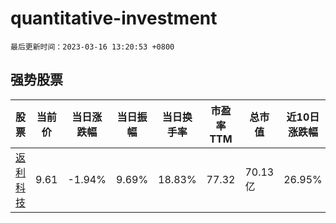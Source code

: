 # quantitative-investment

`最后更新时间：2023-03-16 13:20:53 +0800`

## 强势股票

|股票|当前价|当日涨跌幅|当日振幅|当日换手率|市盈率TTM|总市值|近10日涨跌幅|
|----|----|----|----|----|----|----|----|
|[返利科技](https://xueqiu.com/S/SH600228)|9.61|-1.94%|9.69%|18.83%|77.32|70.13亿|26.95%|
